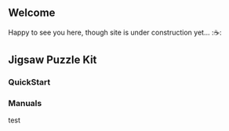 ## Welcome

Happy to see you here, though site is under construction yet...
::coffee::

## Jigsaw Puzzle Kit
### QuickStart
### Manuals
test
